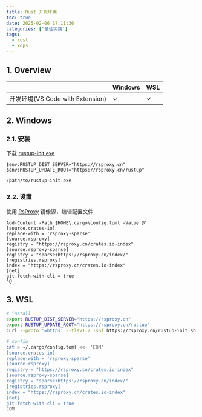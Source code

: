 ```yaml
---
title: Rust 开发环境
toc: true
date: 2025-02-06 17:11:36
categories: ['最佳实践']
tags:
  - rust
  - xops
---
```


## 1. Overview

|  | Windows | WSL |
| --- | --- | --- |
| 开发环境(VS Code with Extension) | ✓ | ✓ |

<!-- more -->

## 2. Windows

### 2.1. 安装

下载 [rustup-init.exe](https://www.rust-lang.org/tools/install)

```pwsh
$env:RUSTUP_DIST_SERVER="https://rsproxy.cn"
$env:RUSTUP_UPDATE_ROOT="https://rsproxy.cn/rustup"

/path/to/rustup-init.exe
```

### 2.2. 设置

使用 [RsProxy](https://rsproxy.cn/) 镜像源，编辑配置文件

```pwsh
Add-Content -Path $HOME\.cargo\config.toml -Value @'
[source.crates-io]
replace-with = 'rsproxy-sparse'
[source.rsproxy]
registry = "https://rsproxy.cn/crates.io-index"
[source.rsproxy-sparse]
registry = "sparse+https://rsproxy.cn/index/"
[registries.rsproxy]
index = "https://rsproxy.cn/crates.io-index"
[net]
git-fetch-with-cli = true
'@
```


## 3. WSL

```bash
# install
export RUSTUP_DIST_SERVER="https://rsproxy.cn"
export RUSTUP_UPDATE_ROOT="https://rsproxy.cn/rustup"
curl --proto '=https' --tlsv1.2 -sSf https://rsproxy.cn/rustup-init.sh | sh

# config
cat > ~/.cargo/config.toml <<- 'EOM'
[source.crates-io]
replace-with = 'rsproxy-sparse'
[source.rsproxy]
registry = "https://rsproxy.cn/crates.io-index"
[source.rsproxy-sparse]
registry = "sparse+https://rsproxy.cn/index/"
[registries.rsproxy]
index = "https://rsproxy.cn/crates.io-index"
[net]
git-fetch-with-cli = true
EOM
```
